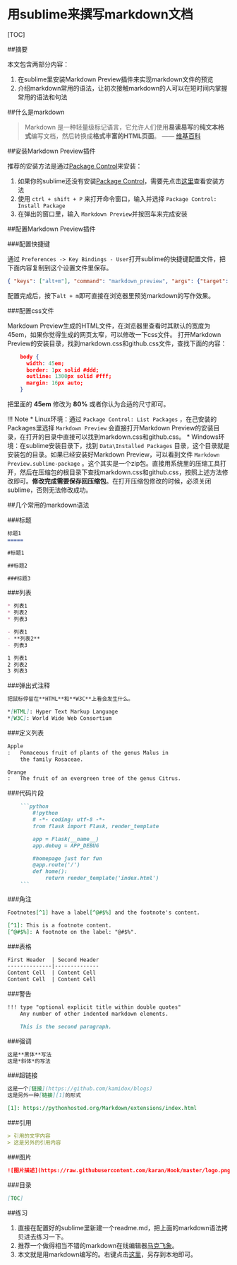 用sublime来撰写markdown文档
============================

[TOC]

##摘要

本文包含两部分内容：

1. 在sublime里安装Markdown Preview插件来实现markdown文件的预览
2. 介绍markdown常用的语法，让初次接触markdown的人可以在短时间内掌握常用的语法和句法

##什么是markdown

> Markdown 是一种轻量级标记语言，它允许人们使用**易读易写**的**纯文本格式**编写文档，然后转换成**格式丰富的HTML页面**。    —— [维基百科](https://zh.wikipedia.org/wiki/Markdown)

##安装Markdown Preview插件

推荐的安装方法是通过[Package Control][2]来安装：
1. 如果你的sublime还没有安装[Package Control][2]，需要先点击[这里][2]查看安装方法
2. 使用 `ctrl + shift + P` 来打开命令窗口，输入并选择 `Package Control: Install Package`
3. 在弹出的窗口里，输入 `Markdown Preview`并按回车来完成安装

##配置Markdown Preview插件

###配置快捷键

通过 `Preferences -> Key Bindings - User`打开sublime的快捷键配置文件，把下面内容复制到这个设置文件里保存。
```json
{ "keys": ["alt+m"], "command": "markdown_preview", "args": {"target": "browser", "parser":"markdown"} }
```
配置完成后，按下`alt + m`即可直接在浏览器里预览markdown的写作效果。

###配置css文件

Markdown Preview生成的HTML文件，在浏览器里查看时其默认的宽度为45em，如果你觉得生成的网页太窄，可以修改一下css文件。
打开Markdown Preview的安装目录，找到markdown.css和github.css文件，查找下面的内容：
```json
    body {
      width: 45em;
      border: 1px solid #ddd;
      outline: 1300px solid #fff;
      margin: 16px auto;
    }
```

把里面的 __45em__ 修改为 __80%__ 或者你认为合适的尺寸即可。

!!! Note
    * Linux环境：通过 `Package Control: List Packages` ，在己安装的Packages里选择 `Markdown Preview` 会直接打开Markdown Preview的安装目录，在打开的目录中直接可以找到markdown.css和github.css。
    * Windows环境：在sublime安装目录下，找到 `Data\Installed Packages` 目录，这个目录就是安装包的目录。如果已经安装好Markdown Preview，可以看到文件 `Markdown Preview.sublime-package` 。这个其实是一个zip包。直接用系统里的压缩工具打开，然后在压缩包的根目录下查找markdown.css和github.css，按照上述方法修改即可。**修改完成需要保存回压缩包**。在打开压缩包修改的时候，必须关闭sublime，否则无法修改成功。

##几个常用的markdown语法

###标题

```markdown
标题1
=====

#标题1

##标题2

###标题3
```

###列表

```markdown
* 列表1
* 列表2
* 列表3

- 列表1
- **列表2**
- 列表3

1 列表1
2 列表2
3 列表3
```

###弹出式注释

```markdown
把鼠标停留在**HTML**和**W3C**上看会发生什么。

*[HTML]: Hyper Text Markup Language
*[W3C]: World Wide Web Consortium
```

###定义列表

```markdown
Apple
:   Pomaceous fruit of plants of the genus Malus in
    the family Rosaceae.

Orange
:   The fruit of an evergreen tree of the genus Citrus.
```

###代码片段

```markdown
    ```python
        #!python
        # -*- coding: utf-8 -*-
        from flask import Flask, render_template

        app = Flask(__name__)
        app.debug = APP_DEBUG

        #homepage just for fun
        @app.route('/')
        def home():
            return render_template('index.html')
    ```
```

###角注

```markdown
Footnotes[^1] have a label[^@#$%] and the footnote's content.

[^1]: This is a footnote content.
[^@#$%]: A footnote on the label: "@#$%".
```

###表格

```markdown
First Header  | Second Header
--------------|--------------
Content Cell  | Content Cell
Content Cell  | Content Cell
```

###警告

```markdown
!!! type "optional explicit title within double quotes"
    Any number of other indented markdown elements.

    This is the second paragraph.
```

###强调

```markdown
这是**黑体**写法
这是*斜体*的写法
```

###超链接

```markdown
这是一个[链接](https://github.com/kamidox/blogs)
这是另外一种[链接][1]的形式

[1]: https://pythonhosted.org/Markdown/extensions/index.html
```

###引用

```markdown
> 引用的文字内容
> 这是另外的引用内容
```

###图片

```markdown
![图片描述](https://raw.githubusercontent.com/karan/Hook/master/logo.png)
```

###目录

```markdown
[TOC]
```

##练习
1. 直接在配置好的sublime里新建一个readme.md，把上面的markdown语法拷贝进去练习一下。
2. 推荐一个做得相当不错的markdown在线编辑器[马克飞象](http://maxiang.info/)。
3. 本文就是用markdown编写的。右键点击[这里][3]，另存到本地即可。


[1]: https://pythonhosted.org/Markdown/extensions/index.html
[2]: https://sublime.wbond.net/
[3]: https://raw.githubusercontent.com/kamidox/blogs/master/tools/write_markdown_using_sublime.md
